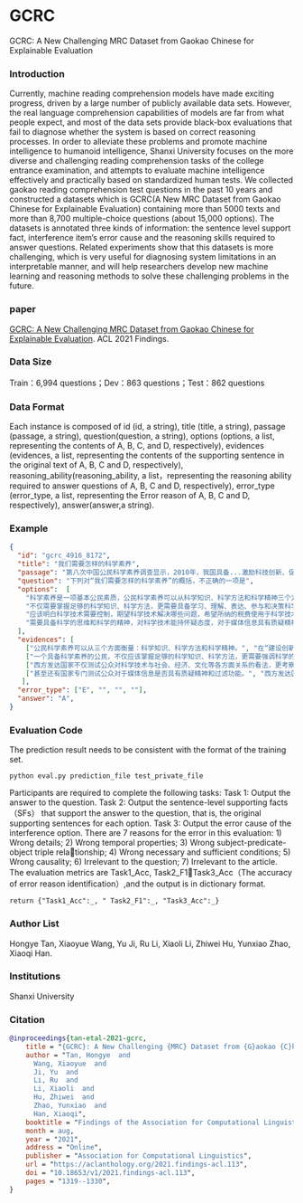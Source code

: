# GCRC
  GCRC: A New Challenging MRC Dataset from Gaokao Chinese for Explainable Evaluation
  
### Introduction
  Currently, machine reading comprehension models have made exciting progress, driven by a large number of publicly available data sets. However, the real language comprehension capabilities of models are far from what people expect, and most of the data sets provide black-box evaluations that fail to diagnose whether the system is based on correct reasoning processes. In order to alleviate these problems and promote machine intelligence to humanoid intelligence, Shanxi University focuses on the more diverse and challenging reading comprehension tasks of the college entrance examination, and attempts to evaluate machine intelligence effectively and practically based on standardized human tests. We collected gaokao reading comprehension test questions in the past 10 years and constructed a datasets which is GCRC(A New MRC Dataset from Gaokao Chinese for Explainable Evaluation) containing more than 5000 texts and more than 8,700 multiple-choice questions (about 15,000 options). The datasets is annotated three kinds of information: the sentence level support fact, interference item’s error cause and the reasoning skills required to answer questions. Related experiments show that this datasets is more challenging, which is very useful for diagnosing system limitations in an interpretable manner, and will help researchers develop new machine learning and reasoning methods to solve these challenging problems in the future.

### paper
[GCRC: A New Challenging MRC Dataset from Gaokao Chinese for Explainable Evaluation](https://aclanthology.org/2021.findings-acl.113.pdf). ACL 2021 Findings.

### Data Size
Train：6,994 questions；Dev：863 questions；Test：862  questions

### Data Format
Each instance is composed of 
id (id, a string),
title (title, a string), 
passage (passage, a string), 
question(question, a string), 
options (options, a list, representing the contents of A, B, C, and D, respectively), 
evidences (evidences, a list, representing the contents of the supporting sentence in the original text of A, B, C and D, respectively),
reasoning_ability(reasoning_ability, a list，representing  the reasoning ability required to answer questions of A, B, C and D, respectively),
error_type (error_type, a list, representing the Error reason of  A, B, C and D, respectively),
answer(answer,a string).

### Example
```json
{
  "id": "gcrc_4916_8172", 
  "title": "我们需要怎样的科学素养", 
  "passage": "第八次中国公民科学素养调查显示，2010年，我国具备...激励科技创新、促进创新型国家建设，我们任重道远。", 
  "question": "下列对“我们需要怎样的科学素养”的概括，不正确的一项是", 
  "options":  [
    "科学素养是一项基本公民素质，公民科学素养可以从科学知识、科学方法和科学精神三个方面来衡量。",
    "不仅需要掌握足够的科学知识、科学方法，更需要具备学习、理解、表达、参与和决策科学事务的能力。",
    "应该明白科学技术需要控制，期望科学技术解决哪些问题，希望所纳的税费使用于科学技术的哪些方面。", 
    "需要具备科学的思维和科学的精神，对科学技术能持怀疑态度，对于媒体信息具有质疑精神和过滤功能。"
  ],
  "evidences": [
    ["公民科学素养可以从三个方面衡量：科学知识、科学方法和科学精神。", "在“建设创新型国家”的语境中，科学素养作为一项基本公民素质的重要性不言而喻。"],
    ["一个具备科学素养的公民，不仅应该掌握足够的科学知识、科学方法，更需要强调科学的思维、科学的精神，理性认识科技应用到社会中可能产生的影响，进而具备学习、理解、表达、参与和决策科学事务的能力。"], 
    ["西方发达国家不仅测试公众对科学技术与社会、经济、文化等各方面关系的看法，更考察公众对科学技术是否持怀疑态度，是否认为科学技术需要控制，期望科学技术解决哪些问题，希望所纳的税费使用于科学技术的哪些方面等。"], 
    ["甚至还有国家专门测试公众对于媒体信息是否具有质疑精神和过滤功能。", "西方发达国家不仅测试公众对科学技术与社会、经济、文化等各方面关系的看法，更考察公众对科学技术是否持怀疑态度，是否认为科学技术需要控制，期望科学技术解决哪些问题，希望所纳的税费使用于科学技术的哪些方面等。"]
   ],
  "error_type": ["E", "", "", ""],
  "answer": "A",
}
```

### Evaluation Code
The prediction result needs to be consistent with the format of the training set.
```shell
python eval.py prediction_file test_private_file
```
Participants are required to complete the following tasks:
Task 1: Output the answer to the question.
Task 2: Output the sentence-level supporting facts（SFs） that support the answer to the question, that is, the original supporting sentences for each option.
Task 3: Output the error cause of the interference option. There are 7 reasons for the error in this evaluation: 1) Wrong details; 2) Wrong temporal properties; 3) Wrong subject-predicate-object triple relationship; 4) Wrong necessary and sufficient conditions; 5) Wrong causality; 6) Irrelevant to the question; 7) Irrelevant to the article.
The evaluation metrics are Task1_Acc, Task2_F1，Task3_Acc（The accuracy of error reason identification）,and the output is in dictionary format.
```shell
return {"Task1_Acc":_, " Task2_F1":_, "Task3_Acc":_}
```

### Author List
Hongye Tan, Xiaoyue Wang, Yu Ji, Ru Li, Xiaoli Li, Zhiwei Hu, Yunxiao Zhao, Xiaoqi Han.

### Institutions
Shanxi University

### Citation
```bibtex
@inproceedings{tan-etal-2021-gcrc,
    title = "{GCRC}: A New Challenging {MRC} Dataset from {G}aokao {C}hinese for Explainable Evaluation",
    author = "Tan, Hongye  and
      Wang, Xiaoyue  and
      Ji, Yu  and
      Li, Ru  and
      Li, Xiaoli  and
      Hu, Zhiwei  and
      Zhao, Yunxiao  and
      Han, Xiaoqi",
    booktitle = "Findings of the Association for Computational Linguistics: ACL-IJCNLP 2021",
    month = aug,
    year = "2021",
    address = "Online",
    publisher = "Association for Computational Linguistics",
    url = "https://aclanthology.org/2021.findings-acl.113",
    doi = "10.18653/v1/2021.findings-acl.113",
    pages = "1319--1330",
}
```
